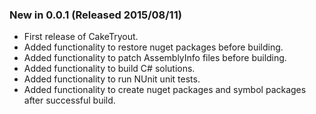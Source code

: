 ### New in 0.0.1 (Released 2015/08/11)
* First release of CakeTryout.
* Added functionality to restore nuget packages before building.
* Added functionality to patch AssemblyInfo files before building.
* Added functionality to build C# solutions.
* Added functionality to run NUnit unit tests.
* Added functionality to create nuget packages and symbol packages after successful build.